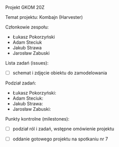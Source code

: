 Projekt GKOM 20Z

Temat projektu: Kombajn (Harvester)

Członkowie zespołu:
- Łukasz Pokorzyński
- Adam Steciuk
- Jakub Strawa
- Jarosław Zabuski

Lista zadań (issues):
* [ ]  schemat i zdjęcie obiektu do zamodelowania


Podział zadań: 
- Łukasz Pokorzyński:
- Adam Steciuk:
- Jakub Strawa:
- Jarosław Zabuski:

Punkty kontrolne (milestones):
* [ ] podział ról i zadań, wstępne omówienie projektu
* [ ] oddanie gotowego projektu na spotkaniu nr 7

